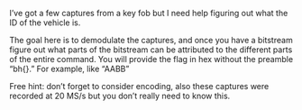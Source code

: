 I’ve got a few captures from a key fob but I need help figuring out what the ID of the vehicle is.

The goal here is to demodulate the captures, and once you have a bitstream figure out what parts of the bitstream can be attributed to the different parts of the entire command. You will provide the flag in hex without the preamble “bh{}.” For example, like “AABB”

Free hint: don’t forget to consider encoding, also these captures were recorded at 20 MS/s but you don’t really need to know this.
